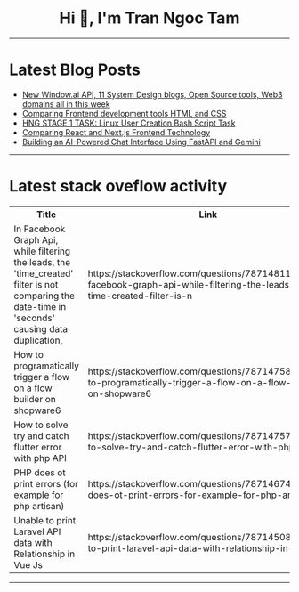 <h1 align="center">Hi 👋, I'm Tran Ngoc Tam</h1>

---

# Latest Blog Posts 
<!-- BLOG-POST-LIST:START -->
- [New Window.ai API, 11 System Design blogs, Open Source tools, Web3 domains all in this week](https://dev.to/shreyvijayvargiya/new-windowai-api-11-system-design-blogs-open-source-tools-web3-domains-all-in-this-week-m0f)
- [Comparing Frontend development tools HTML and CSS](https://dev.to/milkky98/comparing-frontend-development-tools-html-and-css-1050)
- [HNG STAGE 1 TASK: Linux User Creation Bash Script Task](https://dev.to/ayocloud247/hng-stage-1-task-linux-user-creation-bash-script-task-61a)
- [Comparing React and Next.js Frontend Technology](https://dev.to/bolex_tife_b8a4494/comparing-react-and-nextjs-frontend-technology-49a3)
- [Building an AI-Powered Chat Interface Using FastAPI and Gemini](https://dev.to/muhammadnizamani/building-an-ai-powered-chat-interface-using-fastapi-and-gemini-2j14)
<!-- BLOG-POST-LIST:END -->

---

# Latest stack oveflow activity
<table>
  <tr><th>Title</th><th>Link</th></tr>
  <!-- STACKOVERFLOW:START --><tr><td>In Facebook Graph Api, while filtering the leads, the &#39;time_created&#39; filter is not comparing the date-time in &#39;seconds&#39; causing data duplication,</td><td>https://stackoverflow.com/questions/78714811/in-facebook-graph-api-while-filtering-the-leads-the-time-created-filter-is-n</td></tr><tr><td>How to programatically trigger a flow on a flow builder on shopware6</td><td>https://stackoverflow.com/questions/78714758/how-to-programatically-trigger-a-flow-on-a-flow-builder-on-shopware6</td></tr><tr><td>How to solve try and catch flutter error with php API</td><td>https://stackoverflow.com/questions/78714757/how-to-solve-try-and-catch-flutter-error-with-php-api</td></tr><tr><td>PHP does ot print errors &lpar;for example for php artisan&rpar;</td><td>https://stackoverflow.com/questions/78714674/php-does-ot-print-errors-for-example-for-php-artisan</td></tr><tr><td>Unable to print Laravel API data with Relationship in Vue Js</td><td>https://stackoverflow.com/questions/78714508/unable-to-print-laravel-api-data-with-relationship-in-vue-js</td></tr><!-- STACKOVERFLOW:END -->
</table>

---


